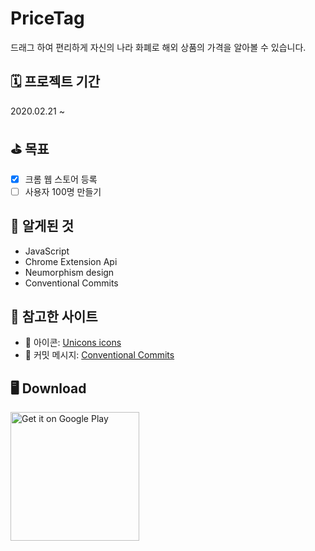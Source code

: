 # PriceTag

드래그 하여 편리하게 자신의 나라 화폐로 해외 상품의 가격을 알아볼 수 있습니다.

## 🗓 프로젝트 기간
2020.02.21 ~ 

## ⛳️ 목표
- [x] 크롬 웹 스토어 등록
- [ ] 사용자 100명 만들기

## 🔬 알게된 것
- JavaScript
- Chrome Extension Api
- Neumorphism design
- Conventional Commits

## 🔭 참고한 사이트
- 🚮 아이콘: [Unicons icons](https://iconscout.com/unicons)
- 💬 커밋 메시지: [Conventional Commits](https://www.conventionalcommits.org/ko/v1.0.0-beta.4/)

## 🖥 Download
<a href='https://chrome.google.com/webstore/detail/pricetag/cgpaenefnoalohncgpccibllnlhlmlag?utm_source=chrome-ntp-icon'><img alt='Get it on Google Play' src='https://developer.chrome.com/webstore/images/ChromeWebStore_Badge_v2_206x58.png' width="206px"/></a>

